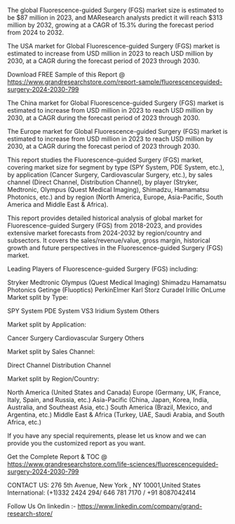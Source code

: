 
The global Fluorescence-guided Surgery (FGS) market size is estimated to be $87 million in 2023, and MAResearch analysts predict it will reach $313 million by 2032, growing at a CAGR of 15.3% during the forecast period from 2024 to 2032.

The USA market for Global Fluorescence-guided Surgery (FGS) market is estimated to increase from USD million in 2023 to reach USD million by 2030, at a CAGR during the forecast period of 2023 through 2030.

Download FREE Sample of this Report @ https://www.grandresearchstore.com/report-sample/fluorescenceguided-surgery-2024-2030-799

The China market for Global Fluorescence-guided Surgery (FGS) market is estimated to increase from USD million in 2023 to reach USD million by 2030, at a CAGR during the forecast period of 2023 through 2030.

The Europe market for Global Fluorescence-guided Surgery (FGS) market is estimated to increase from USD million in 2023 to reach USD million by 2030, at a CAGR during the forecast period of 2023 through 2030.

This report studies the Fluorescence-guided Surgery (FGS) market, covering market size for segment by type (SPY System, PDE System, etc.), by application (Cancer Surgery, Cardiovascular Surgery, etc.), by sales channel (Direct Channel, Distribution Channel), by player (Stryker, Medtronic, Olympus (Quest Medical Imaging), Shimadzu, Hamamatsu Photonics, etc.) and by region (North America, Europe, Asia-Pacific, South America and Middle East & Africa).

This report provides detailed historical analysis of global market for Fluorescence-guided Surgery (FGS) from 2018-2023, and provides extensive market forecasts from 2024-2032 by region/country and subsectors. It covers the sales/revenue/value, gross margin, historical growth and future perspectives in the Fluorescence-guided Surgery (FGS) market.

Leading Players of Fluorescence-guided Surgery (FGS) including:

Stryker
Medtronic
Olympus (Quest Medical Imaging)
Shimadzu
Hamamatsu Photonics
Getinge (Fluoptics)
PerkinElmer
Karl Storz
Curadel
Irillic
OnLume
Market split by Type:

SPY System
PDE System
VS3 Iridium System
Others

Market split by Application:

Cancer Surgery
Cardiovascular Surgery
Others

Market split by Sales Channel:

Direct Channel
Distribution Channel

Market split by Region/Country:

North America (United States and Canada)
Europe (Germany, UK, France, Italy, Spain, and Russia, etc.)
Asia-Pacific (China, Japan, Korea, India, Australia, and Southeast Asia, etc.)
South America (Brazil, Mexico, and Argentina, etc.)
Middle East & Africa (Turkey, UAE, Saudi Arabia, and South Africa, etc.)

If you have any special requirements, please let us know and we can provide you the customized report as you want.

Get the Complete Report & TOC @ https://www.grandresearchstore.com/life-sciences/fluorescenceguided-surgery-2024-2030-799

CONTACT US:
276 5th Avenue, New York , NY 10001,United States
International: (+1)332 2424 294/ 646 781 7170 / +91 8087042414

Follow Us On linkedin :- https://www.linkedin.com/company/grand-research-store/
